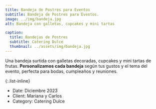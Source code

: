 ```yaml
---
title: Bandeja de Postres para Eventos
subtitle: Bandeja de Postres para Eventos.
image: ../img/bandeja.jpg
alt: Bandeja con galletas, cupcakes y mini tartas

caption:
  title: Bandejas de Postres
  subtitle: Catering Dulce
  thumbnail: ../assets/img/bandeja.jpg
---
```


Una bandeja surtida con galletas decoradas, cupcakes y mini tartas de frutas. **Personalizamos cada bandeja** según tus gustos y el tema del evento, perfecta para bodas, cumpleaños y reuniones.  

{:.list-inline}

- Date: Diciembre 2023
- Client: Mariana y Carlos
- Category: Catering Dulce
